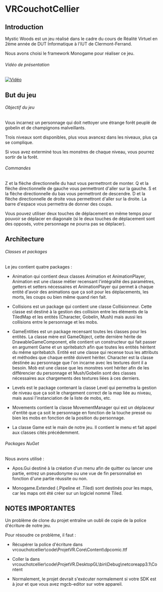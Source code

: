 # VRCouchotCellier


## Introduction

Mystic Woods est un jeu réalisé dans le cadre du cours de Réalité Virtuel en 2ème année de DUT Informatique à l'IUT de Clermont-Ferrand.

Nous avons choisi le framework Monogame pour réaliser ce jeu.

###### Vidéo de présentation 

[![Vidéo](https://img.youtube.com/vi/fsD2U7LXFfQ/0.jpg)](https://www.youtube.com/watch?v=fsD2U7LXFfQ)

## But du jeu

###### Objectif du jeu

Vous incarnez un personnage qui doit nettoyer une étrange forêt peuplé de gobelin et de champignons malveillants.

Trois niveaux sont disponibles, plus vous avancez dans les niveaux, plus ça se complique.

Si vous avez exterminé tous les monstres de chaque niveau, vous pourrez sortir de la forêt.

###### Commandes

Z et la flèche directionnelle du haut vous permettront de monter.
Q et la flèche directionnelle de gauche vous permettront d'aller sur la gauche.
S et la flèche directionnelle du bas vous permettront de descendre.
D et la flèche directionnelle de droite vous permettront d'aller sur la droite.
La barre d'espace vous permettra de donner des coups.

Vous pouvez utiliser deux touches de déplacement en même temps pour pouvoir se déplacer en diagonale (si le deux touches de déplacement sont des opposés, votre personnage ne pourra pas se déplacer).


## Architecture

###### Classes et packages

Le jeu contient quatre packages :

- Animation qui contient deux classes Animation et AnimationPlayer, Animation est une classe métier recensant l'intégralité des paramètres, getters et setters nécessaires et AnimationPlayer qui permet à chaque entité d'avoir des animations que ça soit pour les déplacements, les morts, les coups ou bien même quand rien fait.

- Collisions est un package qui contient une classe Collisionneur. Cette classe est destiné à la gestion des collision entre les éléments de la TiledMap et les entités (Character, Gobelin, Mush) mais aussi les collisions entre le personnage et les mobs.

- GameEntities est un package recensant toutes les classes pour les entités. La classe mère est GameObject, cette dernière hérite de DrawableGameComponent, elle contient un constructeur qui fait passer en argument Game et un spritebatch afin que toutes les entités héritent du même spritebatch.
Entité est une classe qui recense tous les attributs et méthodes que chaque entité doivent hériter.
Character est la classe destinée au personnage que l'on incarne avec les textures dont il a besoin.
Mob est une classe que les monstres vont hériter afin de les différencier du personnage et Mush/Gobelin sont des classes nécessaires aux chargements des textures liées à ces derniers.

- Levels est le package contenant la classe Level qui permettra la gestion de niveau que ça soit le chargement correct de la map liée au niveau, mais aussi l'instanciation de la liste de mobs, etc.

- Movements contient la classe MovementManager qui est un déplaceur d'entité que ça soit le personnage en fonction de la touche pressé ou bien les mobs en fonction de la position du personnage.

- La classe Game est le main de notre jeu. Il contient le menu et fait appel aux classes cités précédemment.

###### Packages NuGet

Nous avons utilisé :

- Apos.Gui destiné à la création d'un menu afin de quitter ou lancer une partie, entrez un pseudonyme ou une vue de fin personnalisé en fonction d'une partie réussite ou non.

- Monogame.Extended (.Pipeline et .Tiled) sont destinés pour les maps, car les maps ont été créer sur un logiciel nommé Tiled.


## NOTES IMPORTANTES

Un problème de clone du projet entraîne un oubli de copie de la police d'écriture de notre jeu.

Pour résoudre ce problème, il faut :

- Récupérer la police d'écriture dans vrcouchotcellier\code\ProjetVR.Core\Content\dpcomic.ttf

- Coller la dans vrcouchotcellier\code\ProjetVR.DesktopGL\bin\Debug\netcoreapp3.1\Content

- Normalement, le projet devrait s'exécuter normalement si votre SDK est à jour et que vous avez mgcb-editor sur votre appareil.
